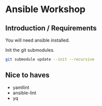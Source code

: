# Ansible Workshop

## Introduction / Requirements

You will need ansible installed.

Init the git submodules.

```bash
git submodule update --init --recursive
```

## Nice to haves

- yamllint
- ansible-lint
- yq
